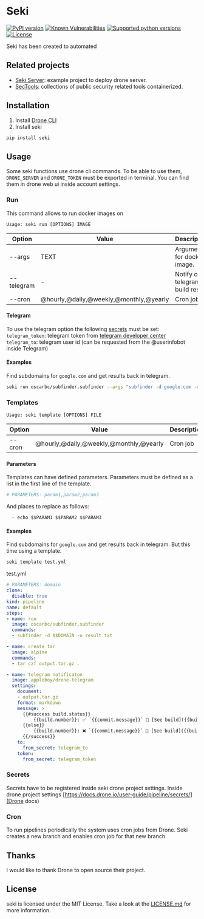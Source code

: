 # Seki

[![PyPI version](https://badge.fury.io/py/seki.svg)](https://badge.fury.io/py/seki)
[![Known Vulnerabilities](https://snyk.io/test/github/oscarbc96/seki/badge.svg?targetFile=requirements.txt)](https://snyk.io/test/github/oscarbc96/seki?targetFile=requirements.txt)
[![Supported python versions](https://img.shields.io/pypi/pyversions/seki.svg)](https://github.com/oscarbc96/seki)
[![License](https://img.shields.io/github/license/oscarbc96/seki.svg)](https://github.com/oscarbc96/seki)

Seki has been created to automated

## Related projects

- [Seki Server](https://github.com/oscarbc96/seki-server): example project to deploy drone server.
- [SecTools](https://github.com/oscarbc96/sectools): collections of public security related tools containerized.

## Installation

1. Install [Drone CLI](https://docs.drone.io/cli/install/)
2. Install seki
```bash
pip install seki
```

## Usage

Some seki functions use drone cli commands. To be able to use them, `DRONE_SERVER` and `DRONE_TOKEN` must be exported in terminal. You can find them in drone web ui inside account settings.

### Run

This command allows to run docker images on

```
Usage: seki run [OPTIONS] IMAGE
```

| Option     | Value                                   | Description                      |
|------------|-----------------------------------------|----------------------------------|
| --args     | TEXT                                    | Arguments for docker image.      |
| --telegram |                    -                    | Notify on telegram build result. |
| --cron     | @hourly,@daily,@weekly,@monthly,@yearly | Cron job                         |

#### Telegram

To use the telegram option the following [secrets](#Secrets) must be set:
`telegram_token`: telegram token from [telegram developer center](https://core.telegram.org/bots/api)
`telegram_to`: telegram user id (can be requested from the @userinfobot inside Telegram)

#### Examples

Find subdomains for `google.com` and get results back in telegram.
```bash
seki run oscarbc/subfinder.subfinder --args "subfinder -d google.com -o result.txt" --telegram
```

### Templates

```
Usage: seki template [OPTIONS] FILE
```

| Option | Value                                   | Description |
|--------|-----------------------------------------|-------------|
| --cron | @hourly,@daily,@weekly,@monthly,@yearly | Cron job    |

#### Parameters

Templates can have defined parameters. Parameters must be defined as a list in the first line of the template.

```yaml
# PARAMETERS: param1,param2,param3
```

And places to replace as follows:

```
  - echo $$PARAM1 $$PARAM2 $$PARAM3
```

#### Examples

Find subdomains for `google.com` and get results back in telegram. But this time using a template.
```bash
seki template test.yml
```
test.yml
```yml
# PARAMETERS: domain
clone:
  disable: true
kind: pipeline
name: default
steps:
- name: run
  image: oscarbc/subfinder.subfinder
  commands:
  - subfinder -d $$DOMAIN -o result.txt

- name: create tar
  image: alpine
  commands:
  - tar czf output.tar.gz .

- name: telegram notificaton
  image: appleboy/drone-telegram
  settings:
    document:
    - output.tar.gz
    format: markdown
    message: >
      {{#success build.status}}
          {{build.number}}: ✅ `{{commit.message}}` 🚁 [See build]({{build.link}})
      {{else}}
          {{build.number}}: ❌ `{{commit.message}}` 🚁 [See build]({{build.link}})
      {{/success}}
    to:
      from_secret: telegram_to
    token:
      from_secret: telegram_token
```

### Secrets

Secrets have to be registered inside seki drone project settings. Inside drone project settings [https://docs.drone.io/user-guide/pipeline/secrets/](Drone docs)

### Cron

To run pipelines periodically the system uses cron jobs from Drone. Seki creates a new branch and enables cron job for that new branch.

## Thanks

I would like to thank Drone to open source their project.

## License

seki is licensed under the MIT License. Take a look at the [LICENSE.md](LICENSE.md) for more information.
